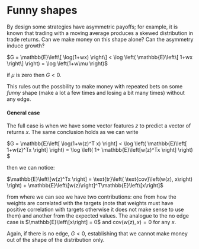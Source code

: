 # Funny shapes

By design some strategies have asymmetric payoffs; for example, it is known that trading with a moving average produces a skewed distribution in trade returns. Can we make money on this shape alone? Can the asymmetry induce growth? 

$G = \mathbb{E}\left\[ \log(1+wx) \right\] < \log \left( \mathbb{E}\left\[ 1+wx \right\] \right) = \log \left(1+w\mu \right)$

if $\mu$ is zero then $G < 0$.

This rules out the possbility to make money with repeated bets on some _funny_ shape (make a lot a few times and losing a bit many times) without any edge.


#### General case

The full case is when we have some vector features $z$ to predict a vector of returns $x$. The same conclusion holds as we can write

$G = \mathbb{E}\left\[ \log(1+w(z)^T x) \right\] < \log \left( \mathbb{E}\left\[ 1+w(z)^Tx \right] \right) =  \log \left( 1+ \mathbb{E}\left\[w(z)^Tx \right] \right) $ 

then we can notice:

$\mathbb{E}\left\[w(z)^Tx \right] = \text{tr}\left( \text{cov}\left(w(z), x\right) \right) + \mathbb{E}\left\[w(z)\right]^T\mathbb{E}\left\[x\right]$

from where we can see we have two contributions: one from how the weights are correlated with the targets (note that weights must have positive correlation with targets otherwise it does not make sense to use them) and another from the expected values. The analogue to the no edge case is $\mathbb{E}\left\[x\right] = 0$ and $\text{cov}\left(w(z), x\right) = 0$ for any $x$.

Again, if there is no edge, $G<0$, establishing that we cannot make money out of the shape of the distribution only.
